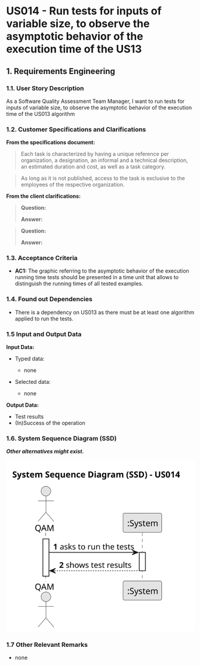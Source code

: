 # US014 - Run tests for inputs of variable size, to observe the asymptotic behavior of the execution time of the US13


## 1. Requirements Engineering

### 1.1. User Story Description

As a Software Quality Assessment Team Manager, I want to run tests for inputs of variable size, to
observe the asymptotic behavior of the execution time of the US013
algorithm

### 1.2. Customer Specifications and Clarifications 

**From the specifications document:**

>	Each task is characterized by having a unique reference per organization, a designation, an informal and a technical description, an estimated duration and cost, as well as a task category. 

>	As long as it is not published, access to the task is exclusive to the employees of the respective organization. 

**From the client clarifications:**

> **Question:** 
>
> **Answer:** 

> **Question:** 
>
> **Answer:** 

### 1.3. Acceptance Criteria

* **AC1:** The graphic referring to the asymptotic behavior of the
  execution running time tests should be presented in a time unit
  that allows to distinguish the running times of all tested examples.

### 1.4. Found out Dependencies

* There is a dependency on US013 as there must be at least one algorithm applied to run the tests.

### 1.5 Input and Output Data

**Input Data:**

* Typed data:
    * none
	
* Selected data:
    * none

**Output Data:**

* Test results
* (In)Success of the operation

### 1.6. System Sequence Diagram (SSD)

**_Other alternatives might exist._**

![System Sequence Diagram - Alternative One](svg/us014-system-sequence-diagram-alternative-one.svg)


### 1.7 Other Relevant Remarks

* none